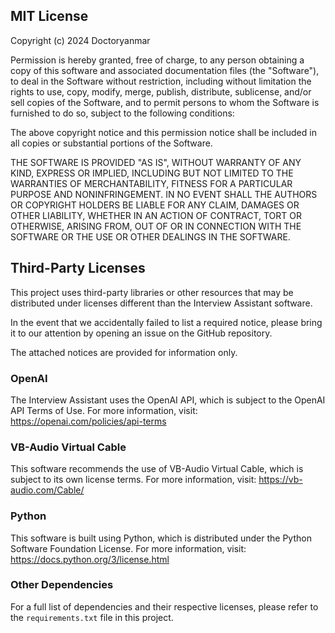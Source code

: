 ## MIT License

Copyright (c) 2024 Doctoryanmar

Permission is hereby granted, free of charge, to any person obtaining a copy
of this software and associated documentation files (the "Software"), to deal
in the Software without restriction, including without limitation the rights
to use, copy, modify, merge, publish, distribute, sublicense, and/or sell
copies of the Software, and to permit persons to whom the Software is
furnished to do so, subject to the following conditions:

The above copyright notice and this permission notice shall be included in all
copies or substantial portions of the Software.

THE SOFTWARE IS PROVIDED "AS IS", WITHOUT WARRANTY OF ANY KIND, EXPRESS OR
IMPLIED, INCLUDING BUT NOT LIMITED TO THE WARRANTIES OF MERCHANTABILITY,
FITNESS FOR A PARTICULAR PURPOSE AND NONINFRINGEMENT. IN NO EVENT SHALL THE
AUTHORS OR COPYRIGHT HOLDERS BE LIABLE FOR ANY CLAIM, DAMAGES OR OTHER
LIABILITY, WHETHER IN AN ACTION OF CONTRACT, TORT OR OTHERWISE, ARISING FROM,
OUT OF OR IN CONNECTION WITH THE SOFTWARE OR THE USE OR OTHER DEALINGS IN THE
SOFTWARE.

## Third-Party Licenses

This project uses third-party libraries or other resources that may be
distributed under licenses different than the Interview Assistant software.

In the event that we accidentally failed to list a required notice, please
bring it to our attention by opening an issue on the GitHub repository.

The attached notices are provided for information only.

### OpenAI

The Interview Assistant uses the OpenAI API, which is subject to the OpenAI API Terms of Use. 
For more information, visit: https://openai.com/policies/api-terms

### VB-Audio Virtual Cable

This software recommends the use of VB-Audio Virtual Cable, which is subject to its own license terms.
For more information, visit: https://vb-audio.com/Cable/

### Python

This software is built using Python, which is distributed under the Python Software Foundation License.
For more information, visit: https://docs.python.org/3/license.html

### Other Dependencies

For a full list of dependencies and their respective licenses, please refer to the `requirements.txt` file in this project.